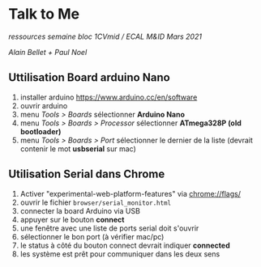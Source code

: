 # Talk to Me
*ressources semaine bloc 1CVmid / ECAL M&ID Mars 2021*

*Alain Bellet + Paul Noel*

## Uttilisation Board arduino Nano 
1. installer arduino https://www.arduino.cc/en/software
2. ouvrir arduino
3. menu *Tools > Boards* sélectionner  **Arduino Nano**
4. menu *Tools > Boards > Processor* sélectionner **ATmega328P (old bootloader)**
5. menu *Tools > Boards > Port* sélectionner le dernier de la liste (devrait contenir le mot **usbserial** sur mac)


## Utilisation Serial dans Chrome
1. Activer "experimental-web-platform-features" via [chrome://flags/](chrome://flags/) 
2. ouvrir le fichier `browser/serial_monitor.html`
3. connecter la board Arduino via USB
4. appuyer sur le bouton **connect**
5. une fenêtre avec une liste de ports serial doit s'ouvrir
6. sélectionner le bon port (à vérifier mac/pc)
7. le status à côté du bouton connect devrait indiquer **connected**
8. les système est prêt pour communiquer dans les deux sens
